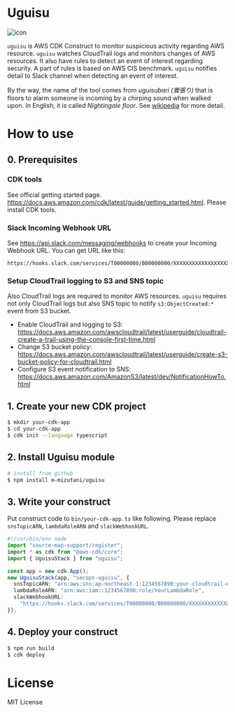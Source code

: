 # Uguisu

![icon](https://user-images.githubusercontent.com/605953/74091901-6d0eef80-4b00-11ea-88c4-b4ae90cd3331.png)

`uguisu` is AWS CDK Construct to monitor suspicious activity regarding AWS resource. `uguisu` watches CloudTrail logs and monitors changes of AWS resources. It also have rules to detect an event of interest regarding security. A part of rules is based on AWS CIS benchmark. `uguisu` notifies detail to Slack channel when detecting an event of interest.

By the way, the name of the tool comes from *uguisubari (鶯張り)* that is floors to alarm someone is incoming by a chirping sound when walked upon. In English, it is called *Nightingale floor*. See [wikipedia](https://en.wikipedia.org/wiki/Nightingale_floor) for more detail.

# How to use

## 0. Prerequisites

### CDK tools

See official getting started page. https://docs.aws.amazon.com/cdk/latest/guide/getting_started.html. Please install CDK tools.

### Slack Incoming Webhook URL

See https://api.slack.com/messaging/webhooks to create your Incoming Webhook URL. You can get URL like this:

```
https://hooks.slack.com/services/T00000000/B00000000/XXXXXXXXXXXXXXXXXXXXXXXX
```

### Setup CloudTrail logging to S3 and SNS topic

Also CloudTrail logs are required to monitor AWS resources. `uguisu` requires not only CloudTrail logs but also SNS topic to notify `s3:ObjectCreated:*` event from S3 bucket.

- Enable CloudTrail and logging to S3: https://docs.aws.amazon.com/awscloudtrail/latest/userguide/cloudtrail-create-a-trail-using-the-console-first-time.html
- Change S3 bucket policy: https://docs.aws.amazon.com/awscloudtrail/latest/userguide/create-s3-bucket-policy-for-cloudtrail.html
- Configure S3 event notification to SNS: https://docs.aws.amazon.com/AmazonS3/latest/dev/NotificationHowTo.html

## 1. Create your new CDK project

```bash
$ mkdir your-cdk-app
$ cd your-cdk-app
$ cdk init --language typescript
```

## 2. Install Uguisu module

```bash
# install from github
$ npm install m-mizutani/uguisu
```

## 3. Write your construct

Put construct code to `bin/your-cdk-app.ts` like following. Please replace `snsTopicARN`, `lambdaRoleARN` and `slackWebhookURL`.

```ts
#!/usr/bin/env node
import "source-map-support/register";
import * as cdk from "@aws-cdk/core";
import { UguisuStack } from "uguisu";

const app = new cdk.App();
new UguisuStack(app, "secops-uguisu", {
  snsTopicARN: "arn:aws:sns:ap-northeast-1:1234567890:your-cloudtrail-event-topic",
  lambdaRoleARN: "arn:aws:iam::1234567890:role/YourLambdaRole",
  slackWebhookURL:
    "https://hooks.slack.com/services/T00000000/B00000000/XXXXXXXXXXXXXXXXXXXXXXXX",
});
```

## 4. Deploy your construct

```bash
$ npm run build
$ cdk deploy
```

# License

MIT License